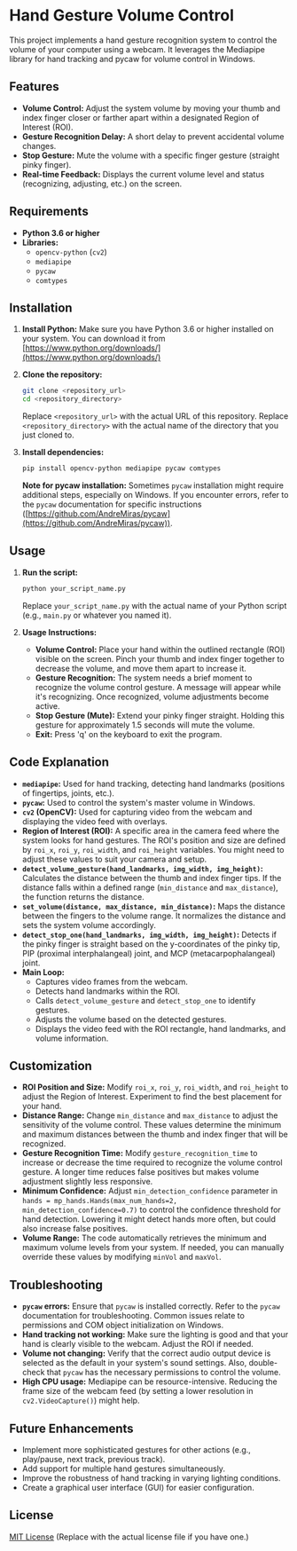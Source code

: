 # Hand Gesture Volume Control

This project implements a hand gesture recognition system to control the volume of your computer using a webcam.  It leverages the Mediapipe library for hand tracking and pycaw for volume control in Windows.

## Features

*   **Volume Control:** Adjust the system volume by moving your thumb and index finger closer or farther apart within a designated Region of Interest (ROI).
*   **Gesture Recognition Delay:** A short delay to prevent accidental volume changes.
*   **Stop Gesture:** Mute the volume with a specific finger gesture (straight pinky finger).
*   **Real-time Feedback:** Displays the current volume level and status (recognizing, adjusting, etc.) on the screen.

## Requirements

*   **Python 3.6 or higher**
*   **Libraries:**
    *   `opencv-python` (`cv2`)
    *   `mediapipe`
    *   `pycaw`
    *   `comtypes`

## Installation

1.  **Install Python:** Make sure you have Python 3.6 or higher installed on your system.  You can download it from [https://www.python.org/downloads/](https://www.python.org/downloads/)

2.  **Clone the repository:**

    ```bash
    git clone <repository_url>
    cd <repository_directory>
    ```

    Replace `<repository_url>` with the actual URL of this repository.
    Replace `<repository_directory>` with the actual name of the directory that you just cloned to.

3.  **Install dependencies:**

    ```bash
    pip install opencv-python mediapipe pycaw comtypes
    ```

    **Note for pycaw installation:**  Sometimes `pycaw` installation might require additional steps, especially on Windows. If you encounter errors, refer to the `pycaw` documentation for specific instructions ([https://github.com/AndreMiras/pycaw](https://github.com/AndreMiras/pycaw)).

## Usage

1.  **Run the script:**

    ```bash
    python your_script_name.py
    ```

    Replace `your_script_name.py` with the actual name of your Python script (e.g., `main.py` or whatever you named it).

2.  **Usage Instructions:**

    *   **Volume Control:** Place your hand within the outlined rectangle (ROI) visible on the screen. Pinch your thumb and index finger together to decrease the volume, and move them apart to increase it.
    *   **Gesture Recognition:** The system needs a brief moment to recognize the volume control gesture.  A message will appear while it's recognizing.  Once recognized, volume adjustments become active.
    *   **Stop Gesture (Mute):** Extend your pinky finger straight. Holding this gesture for approximately 1.5 seconds will mute the volume.
    *   **Exit:** Press 'q' on the keyboard to exit the program.

## Code Explanation

*   **`mediapipe`:**  Used for hand tracking, detecting hand landmarks (positions of fingertips, joints, etc.).
*   **`pycaw`:**  Used to control the system's master volume in Windows.
*   **`cv2` (OpenCV):**  Used for capturing video from the webcam and displaying the video feed with overlays.
*   **Region of Interest (ROI):** A specific area in the camera feed where the system looks for hand gestures. The ROI's position and size are defined by `roi_x`, `roi_y`, `roi_width`, and `roi_height` variables.  You might need to adjust these values to suit your camera and setup.
*   **`detect_volume_gesture(hand_landmarks, img_width, img_height)`:** Calculates the distance between the thumb and index finger tips. If the distance falls within a defined range (`min_distance` and `max_distance`), the function returns the distance.
*   **`set_volume(distance, max_distance, min_distance)`:**  Maps the distance between the fingers to the volume range. It normalizes the distance and sets the system volume accordingly.
*   **`detect_stop_one(hand_landmarks, img_width, img_height)`:**  Detects if the pinky finger is straight based on the y-coordinates of the pinky tip, PIP (proximal interphalangeal) joint, and MCP (metacarpophalangeal) joint.
*   **Main Loop:**
    *   Captures video frames from the webcam.
    *   Detects hand landmarks within the ROI.
    *   Calls `detect_volume_gesture` and `detect_stop_one` to identify gestures.
    *   Adjusts the volume based on the detected gestures.
    *   Displays the video feed with the ROI rectangle, hand landmarks, and volume information.

## Customization

*   **ROI Position and Size:** Modify `roi_x`, `roi_y`, `roi_width`, and `roi_height` to adjust the Region of Interest.  Experiment to find the best placement for your hand.
*   **Distance Range:** Change `min_distance` and `max_distance` to adjust the sensitivity of the volume control. These values determine the minimum and maximum distances between the thumb and index finger that will be recognized.
*   **Gesture Recognition Time:** Modify `gesture_recognition_time` to increase or decrease the time required to recognize the volume control gesture. A longer time reduces false positives but makes volume adjustment slightly less responsive.
*   **Minimum Confidence:**  Adjust `min_detection_confidence` parameter in `hands = mp_hands.Hands(max_num_hands=2, min_detection_confidence=0.7)` to control the confidence threshold for hand detection.  Lowering it might detect hands more often, but could also increase false positives.
*   **Volume Range:** The code automatically retrieves the minimum and maximum volume levels from your system. If needed, you can manually override these values by modifying `minVol` and `maxVol`.

## Troubleshooting

*   **`pycaw` errors:** Ensure that `pycaw` is installed correctly. Refer to the `pycaw` documentation for troubleshooting.  Common issues relate to permissions and COM object initialization on Windows.
*   **Hand tracking not working:** Make sure the lighting is good and that your hand is clearly visible to the webcam.  Adjust the ROI if needed.
*   **Volume not changing:** Verify that the correct audio output device is selected as the default in your system's sound settings.  Also, double-check that `pycaw` has the necessary permissions to control the volume.
*   **High CPU usage:** Mediapipe can be resource-intensive. Reducing the frame size of the webcam feed (by setting a lower resolution in `cv2.VideoCapture()`) might help.

## Future Enhancements

*   Implement more sophisticated gestures for other actions (e.g., play/pause, next track, previous track).
*   Add support for multiple hand gestures simultaneously.
*   Improve the robustness of hand tracking in varying lighting conditions.
*   Create a graphical user interface (GUI) for easier configuration.

## License

[MIT License](LICENSE) (Replace with the actual license file if you have one.)
